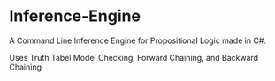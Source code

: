 # Inference-Engine
A Command Line Inference Engine for Propositional Logic made in C#.

Uses Truth Tabel Model Checking, Forward Chaining, and Backward Chaining
